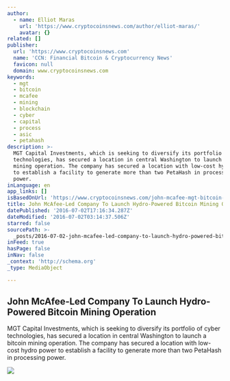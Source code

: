 ```yaml
---
author:
  - name: Elliot Maras
    url: 'https://www.cryptocoinsnews.com/author/elliot-maras/'
    avatar: {}
related: []
publisher:
  url: 'https://www.cryptocoinsnews.com'
  name: 'CCN: Financial Bitcoin & Cryptocurrency News'
  favicon: null
  domain: www.cryptocoinsnews.com
keywords:
  - mgt
  - bitcoin
  - mcafee
  - mining
  - blockchain
  - cyber
  - capital
  - process
  - asic
  - petahash
description: >-
  MGT Capital Investments, which is seeking to diversify its portfolio of cyber
  technologies, has secured a location in central Washington to launch a bitcoin
  mining operation. The company has secured a location with low-cost hydro power
  to establish a facility to generate more than two PetaHash in processing
  power.
inLanguage: en
app_links: []
isBasedOnUrl: 'https://www.cryptocoinsnews.com/john-mcafee-mgt-bitcoin-mining/'
title: John McAfee-Led Company To Launch Hydro-Powered Bitcoin Mining Operation
datePublished: '2016-07-02T17:16:34.287Z'
dateModified: '2016-07-02T03:14:37.506Z'
starred: false
sourcePath: >-
  _posts/2016-07-02-john-mcafee-led-company-to-launch-hydro-powered-bitcoin-mini.md
inFeed: true
hasPage: false
inNav: false
_context: 'http://schema.org'
_type: MediaObject

---
```

<article style=""><h1>John McAfee-Led Company To Launch Hydro-Powered Bitcoin Mining Operation</h1><p>MGT Capital Investments, which is seeking to diversify its portfolio of cyber technologies, has secured a location in central Washington to launch a bitcoin mining operation. The company has secured a location with low-cost hydro power to establish a facility to generate more than two PetaHash in processing power.</p><img src="https://www.cryptocoinsnews.com/wp-content/uploads/2016/07/Hydroelectric-dam-1.jpg" /></article>